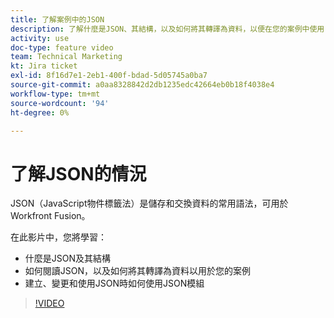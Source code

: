 ```yaml
---
title: 了解案例中的JSON
description: 了解什麼是JSON、其結構，以及如何將其轉譯為資料，以便在您的案例中使用 [!DNL Adobe Workfront Fusion].
activity: use
doc-type: feature video
team: Technical Marketing
kt: Jira ticket
exl-id: 8f16d7e1-2eb1-400f-bdad-5d05745a0ba7
source-git-commit: a0aa8328842d2db1235edc42664eb0b18f4038e4
workflow-type: tm+mt
source-wordcount: '94'
ht-degree: 0%

---
```


# 了解JSON的情況

JSON（JavaScript物件標籤法）是儲存和交換資料的常用語法，可用於Workfront Fusion。

在此影片中，您將學習：

* 什麼是JSON及其結構
* 如何閱讀JSON，以及如何將其轉譯為資料以用於您的案例
* 建立、變更和使用JSON時如何使用JSON模組

>[!VIDEO](https://video.tv.adobe.com/v/335300/?quality=12)
